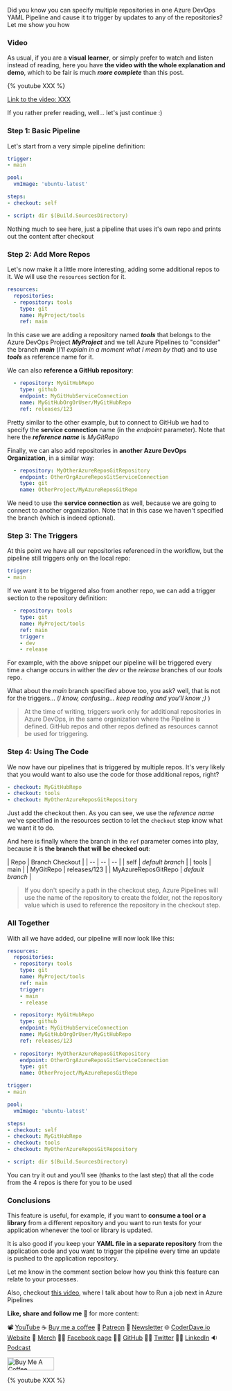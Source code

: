 Did you know you can specify multiple repositories in one Azure DevOps YAML Pipeline and cause it to trigger by updates to any of the repositories? Let me show you how

### Video

As usual, if you are a __visual learner__, or simply prefer to watch and listen instead of reading, here you have __the video with the whole explanation and demo__, which to be fair is much ___more complete___ than this post.

{% youtube XXX %}

[Link to the video: XXX](XXX)

If you rather prefer reading, well... let's just continue :)

### Step 1: Basic Pipeline

Let's start from a very simple pipeline definition:

```yaml
trigger:
- main

pool:
  vmImage: 'ubuntu-latest'

steps:
- checkout: self

- script: dir $(Build.SourcesDirectory)
```

Nothing much to see here, just a pipeline that uses it's own repo and prints out the content after checkout

### Step 2: Add More Repos

Let's now make it a little more interesting, adding some additional repos to it. We will use the `resources` section for it.

```yaml
resources:
  repositories:
  - repository: tools
    type: git
    name: MyProject/tools
    ref: main
```

In this case we are adding a repository named ___tools___ that belongs to the Azure DevOps Project ___MyProject___ and we tell Azure Pipelines to "consider" the branch ___main___ (_I'll explain in a moment what I mean by that_) and to use ___tools___ as reference name for it.

We can also __reference a GitHub repository__:

```yaml
  - repository: MyGitHubRepo
    type: github
    endpoint: MyGitHubServiceConnection
    name: MyGitHubOrgOrUser/MyGitHubRepo
    ref: releases/123
```

Pretty similar to the other example, but to connect to GitHub we had to specify the __service connection__ name (in the _endpoint_ parameter). Note that here the ___reference name___ is _MyGitRepo_

Finally, we can also add repositories in __another Azure DevOps Organization__, in a similar way:

```yaml
  - repository: MyOtherAzureReposGitRepository 
    endpoint: OtherOrgAzureReposGitServiceConnection
    type: git
    name: OtherProject/MyAzureReposGitRepo
```

We need to use the __service connection__ as well, because we are going to connect to another organization. Note that in this case we haven't specified the branch (which is indeed optional).

### Step 3: The Triggers

At this point we have all our repositories referenced in the workflow, but the pipeline still triggers only on the local repo:

```yaml
trigger:
- main
```

If we want it to be triggered also from another repo, we can add a trigger section to the repository definition:

```yaml
  - repository: tools
    type: git
    name: MyProject/tools
    ref: main
    trigger:
    - dev
    - release
```

For example, with the above snippet our pipeline will be triggered every time a change occurs in wither the _dev_ or the _release_ branches of our _tools_ repo.

What about the _main_ branch specified above too, you ask? well, that is not for the triggers... (_I know, confusing... keep reading and you'll know ;)_ )

> At the time of writing, triggers work only for additional repositories in Azure DevOps, in the same organization where the Pipeline is defined. GitHub repos and other repos defined as resources cannot be used for triggering.

### Step 4: Using The Code

We now have our pipelines that is triggered by multiple repos. It's very likely that you would want to also use the code for those additional repos, right?

```yaml
- checkout: MyGitHubRepo
- checkout: tools
- checkout: MyOtherAzureReposGitRepository
```

Just add the checkout then. As you can see, we use the _reference name_ we've specified in the resources section to let the `checkout` step know what we want it to do.

And here is finally where the branch in the `ref` parameter comes into play, because it is __the branch that will be checked out__:

| Repo | Branch Checkout |
| -- | -- | -- |
| self | _default branch_ |
| tools | main |
| MyGitRepo | releases/123 |
| MyAzureReposGitRepo | _default branch_ |

> If you don't specify a path in the checkout step, Azure Pipelines will use the name of the repository to create the folder, not the repository value which is used to reference the repository in the checkout step.

### All Together

With all we have added, our pipeline will now look like this:

```yaml
resources:
  repositories:
  - repository: tools
    type: git
    name: MyProject/tools
    ref: main
    trigger:
    - main
    - release

  - repository: MyGitHubRepo
    type: github
    endpoint: MyGitHubServiceConnection
    name: MyGitHubOrgOrUser/MyGitHubRepo
    ref: releases/123
    
  - repository: MyOtherAzureReposGitRepository 
    endpoint: OtherOrgAzureReposGitServiceConnection
    type: git
    name: OtherProject/MyAzureReposGitRepo

trigger:
- main

pool:
  vmImage: 'ubuntu-latest'

steps:
- checkout: self
- checkout: MyGitHubRepo
- checkout: tools
- checkout: MyOtherAzureReposGitRepository

- script: dir $(Build.SourcesDirectory)
```

You can try it out and you'll see (thanks to the last step) that all the code from the 4 repos is there for you to be used 

### Conclusions

This feature is useful, for example, if you want to __consume a tool or a library__ from a different repository and you want to run tests for your application whenever the tool or library is updated.

It is also good if you keep your __YAML file in a separate repository__ from the application code and you want to trigger the pipeline every time an update is pushed to the application repository.

Let me know in the comment section below how you think this feature can relate to your processes.

Also, checkout [this video](https://youtu.be/hJsMq35KAMk), where I talk about how to Run a job next in Azure Pipelines

__Like, share and follow me__ 🚀 for more content:

📽 [YouTube](https://www.youtube.com/CoderDave)
☕ [Buy me a coffee](https://buymeacoffee.com/CoderDave)
💖 [Patreon](https://patreon.com/CoderDave)
📧 [Newsletter](https://coderdave.io/newsletter)
🌐 [CoderDave.io Website](https://coderdave.io)
👕 [Merch](https://geni.us/cdmerch)
👦🏻 [Facebook page](https://www.facebook.com/CoderDaveYT)
🐱‍💻 [GitHub](https://github.com/n3wt0n)
👲🏻 [Twitter](https://www.twitter.com/davide.benvegnu)
👴🏻 [LinkedIn](https://www.linkedin.com/in/davidebenvegnu/)
🔉 [Podcast](https://geni.us/cdpodcast)

<a href="https://www.buymeacoffee.com/CoderDave" target="_blank"><img src="https://cdn.buymeacoffee.com/buttons/v2/default-yellow.png" alt="Buy Me A Coffee" style="height: 30px !important; width: 108px !important;" ></a>

{% youtube XXX %}